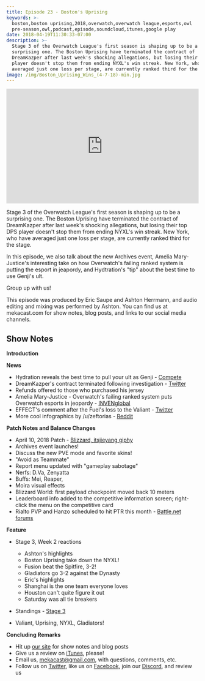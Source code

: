 ```yaml
---
title: Episode 23 - Boston's Uprising
keywords: >-
  boston,boston uprising,2018,overwatch,overwatch league,esports,owl
  pre-season,owl,podcast,episode,soundcloud,itunes,google play
date: 2018-04-19T11:30:33-07:00
description: >-
  Stage 3 of the Overwatch League's first season is shaping up to be a
  surprising one. The Boston Uprising have terminated the contract of
  DreamKazper after last week's shocking allegations, but losing their top DPS
  player doesn't stop them from ending NYXL's win streak. New York, who have
  averaged just one loss per stage, are currently ranked third for the stage.
image: /img/Boston_Uprising_Wins_(4-7-18)-min.jpg
---
```

<iframe width="100%" height="300" scrolling="no" frameborder="no" allow="autoplay" src="https://w.soundcloud.com/player/?url=https%3A//api.soundcloud.com/tracks/432157188&color=%238992b9&auto_play=false&hide_related=false&show_comments=true&show_user=true&show_reposts=false&show_teaser=true&visual=true"></iframe>

Stage 3 of the Overwatch League's first season is shaping up to be a surprising one. The Boston Uprising have terminated the contract of DreamKazper after last week's shocking allegations, but losing their top DPS player doesn't stop them from ending NYXL's win streak. New York, who have averaged just one loss per stage, are currently ranked third for the stage.

In this episode, we also talk about the new Archives event, Amelia Mary-Justice's interesting take on how Overwatch's failing ranked system is putting the esport in jeapordy, and Hydtration's "tip" about the best time to use Genji's ult.

Group up with us!

This episode was produced by Eric Saupe and Ashton Herrmann, and audio editing and mixing was performed by Ashton. You can find us at mekacast.com for show notes, blog posts, and links to our social media channels.

## Show Notes

**Introduction**

**News**

 * Hydration reveals the best time to pull your ult as Genji - [Compete](https://compete.kotaku.com/overwatch-pro-reveals-the-perfect-time-to-use-genjis-ul-1825265742)
 * DreamKazper's contract terminated following investigation - [Twitter](https://twitter.com/bostonuprising/status/983408004128272384?s=21)
  * Refunds offered to those who purchased his jersey
 * Amelia Mary-Justice - Overwatch's failing ranked system puts Overwatch esports in jeopardy - [INVENglobal](https://www.invenglobal.com/articles/4825/overwatchs-failing-ranked-system-puts-overwatch-esports-in-jeopardy)
 * EFFECT's comment after the Fuel's loss to the Valiant - [Twitter](https://twitter.com/tisrobin311/status/985045489321050113?s=21)
 * More cool infographics by /u/zeftorias  - [Reddit](https://www.reddit.com/r/Competitiveoverwatch/comments/8c8x8z/deaths_per_10_minutes_of_every_support_player/)

**Patch Notes and Balance Changes**

 * April 10, 2018 Patch - [Blizzard, ](https://us.forums.blizzard.com/en/overwatch/t/all-overwatch-patch-notes-april-10-2018/60720) [itsjieyang giphy](https://gfycat.com/InsignificantShabbyCranefly)
  * Archives event launches!
   * Discuss the new PVE mode and favorite skins!
  * "Avoid as Teammate"
  * Report menu updated with "gameplay sabotage"
  * Nerfs: D.Va, Zenyatta
  * Buffs: Mei, Reaper, 
  * Moira visual effects
  * Blizzard World: first payload checkpoint moved back 10 meters
  * Leaderboard info added to the competitive information screen; right-click the menu on the competitive card
 * Rialto PVP and Hanzo scheduled to hit PTR this month - [Battle.net forums](https://us.forums.blizzard.com/en/overwatch/t/the-new-venice-map/61689/3)

**Feature**

*  Stage 3, Week 2 reactions
   *  Ashton's highlights
     * Boston Uprising take down the NYXL!
     * Fusion beat the Spitfire, 3-2!
     * Gladiators go 3-2 against the Dynasty
   *  Eric's highlights
     * Shanghai is the one team everyone loves
     * Houston can't quite figure it out
     * Saturday was all tie breakers

*  Standings - [Stage 3](https://overwatchleague.com/en-us/standings/season/1/stage/3)
  *  Valiant, Uprising, NYXL, Gladiators! 

**Concluding Remarks**

 *  Hit up [our site](https://www.mekacast.com) for show notes and blog posts
 *  Give us a review on [iTunes](https://itunes.apple.com/us/podcast/mekacast-overwatch-esports-podcast/id1304572195?mt=2), please!
 *  Email us, <mekacast@gmail.com>, with questions, comments, etc.
 *  Follow us on [Twitter](https://twitter.com/MEKAcast), like us on [Facebook](https://www.facebook.com/mekacast/), join our [Discord](https://discord.gg/VFG9Cug), and review us
